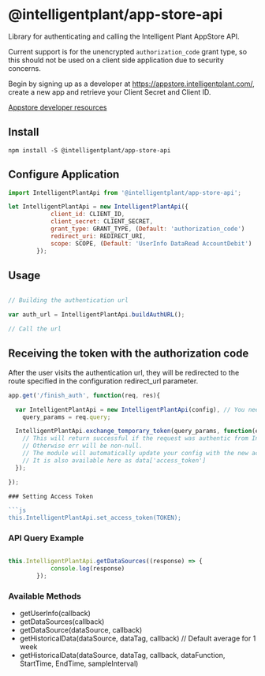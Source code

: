 # @intelligentplant/app-store-api
Library for authenticating and calling the Intelligent Plant AppStore API.

Current support is for the unencrypted `authorization_code` grant type, so this should not be used on a client side application due to security concerns.

Begin by signing up as a developer at https://appstore.intelligentplant.com/, create a new app and retrieve your Client Secret and Client ID.

[Appstore developer resources](https://appstore.intelligentplant.com/Developer/Resources)
## Install
```
npm install -S @intelligentplant/app-store-api
```

## Configure Application

```js
import IntelligentPlantApi from '@intelligentplant/app-store-api';

let IntelligentPlantApi = new IntelligentPlantApi({
            client_id: CLIENT_ID,
            client_secret: CLIENT_SECRET,
            grant_type: GRANT_TYPE, (Default: 'authorization_code')
            redirect_uri: REDIRECT_URI,
            scope: SCOPE, (Default: 'UserInfo DataRead AccountDebit')
        });

```

## Usage

```js

// Building the authentication url

var auth_url = IntelligentPlantApi.buildAuthURL();

// Call the url

```
## Receiving the token with the authorization code

After the user visits the authentication url, they will be redirected to the route specified in the configuration redirect_url parameter.

```js
app.get('/finish_auth', function(req, res){

  var IntelligentPlantApi = new IntelligentPlantApi(config), // You need to pass in your config here
    query_params = req.query;

  IntelligentPlantApi.exchange_temporary_token(query_params, function(err, data){
    // This will return successful if the request was authentic from IntelligentPlant
    // Otherwise err will be non-null.
    // The module will automatically update your config with the new access token
    // It is also available here as data['access_token']
  });

});

### Setting Access Token

```js
this.IntelligentPlantApi.set_access_token(TOKEN);
```


### API Query Example

```js

this.IntelligentPlantApi.getDataSources((response) => {
            console.log(response)
        });
```

### Available Methods

- getUserInfo(callback)
- getDataSources(callback)
- getDataSource(dataSource, callback)
- getHistoricalData(dataSource, dataTag, callback) // Default average for 1 week
- getHistoricalData(dataSource, dataTag, callback, dataFunction, StartTime, EndTime, sampleInterval)



